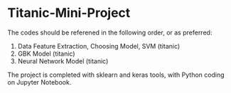 # Titanic-Mini-Project

The codes should be referened in the following order, or as preferred:
1. Data Feature Extraction, Choosing Model, SVM (titanic)
2. GBK Model (titanic)
3. Neural Network Model (titanic)

The project is completed with sklearn and keras tools, with Python coding on Jupyter Notebook.
